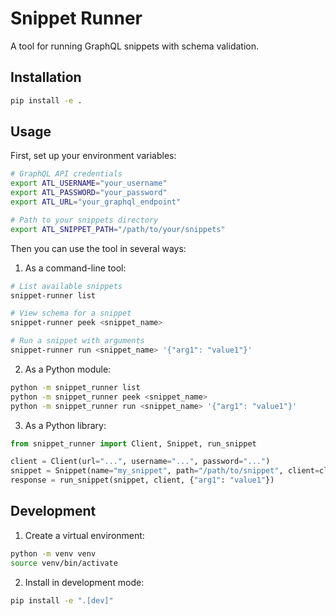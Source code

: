 # Snippet Runner

A tool for running GraphQL snippets with schema validation.

## Installation

```bash
pip install -e .
```

## Usage

First, set up your environment variables:

```bash
# GraphQL API credentials
export ATL_USERNAME="your_username"
export ATL_PASSWORD="your_password"
export ATL_URL="your_graphql_endpoint"

# Path to your snippets directory
export ATL_SNIPPET_PATH="/path/to/your/snippets"
```

Then you can use the tool in several ways:

1. As a command-line tool:
```bash
# List available snippets
snippet-runner list

# View schema for a snippet
snippet-runner peek <snippet_name>

# Run a snippet with arguments
snippet-runner run <snippet_name> '{"arg1": "value1"}'
```

2. As a Python module:
```bash
python -m snippet_runner list
python -m snippet_runner peek <snippet_name>
python -m snippet_runner run <snippet_name> '{"arg1": "value1"}'
```

3. As a Python library:
```python
from snippet_runner import Client, Snippet, run_snippet

client = Client(url="...", username="...", password="...")
snippet = Snippet(name="my_snippet", path="/path/to/snippet", client=client)
response = run_snippet(snippet, client, {"arg1": "value1"})
```

## Development

1. Create a virtual environment:
```bash
python -m venv venv
source venv/bin/activate
```

2. Install in development mode:
```bash
pip install -e ".[dev]"
```
